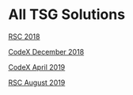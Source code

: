 # All TSG Solutions

[RSC 2018](https://github.com/The-SCRIPT-Group/Solutions/tree/master/2018%20Ready%20Set%20Code)

[CodeX December 2018](https://github.com/The-SCRIPT-Group/Solutions/tree/master/2018%20CodeX%20Dec)

[CodeX April 2019](https://github.com/The-SCRIPT-Group/Solutions/tree/master/2019%20CodeX%20Apr)

[RSC August 2019](https://github.com/The-SCRIPT-Group/Solutions/tree/master/2019%20Ready%20Set%20Code)

